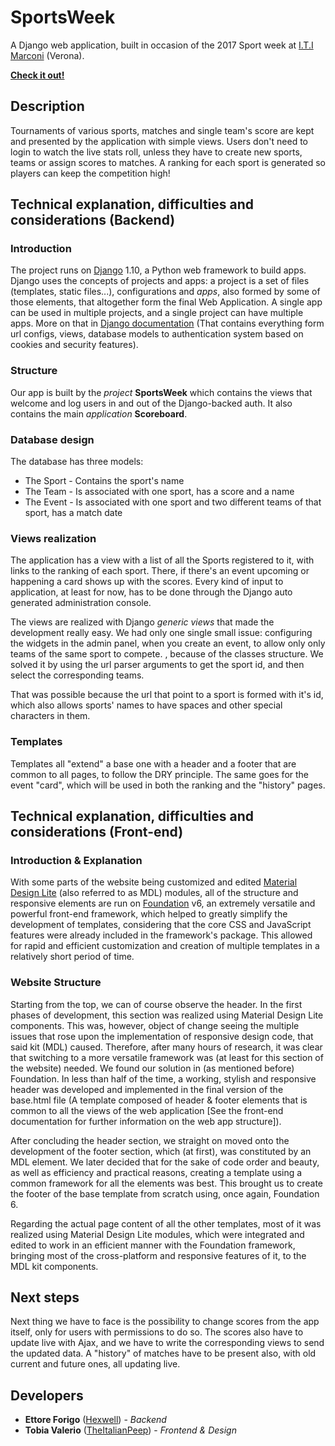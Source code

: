 # SportsWeek

A Django web application, built in occasion of the 2017 Sport week at [I.T.I Marconi](https://www.marconiverona.gov.it/portal/) (Verona).

[**Check it out!**](https://sportsweek.pythonanywhere.com/)

## Description

Tournaments of various sports, matches and single team's score are kept and presented by the application with simple views. Users don't need to login to watch the live stats roll, unless they have to create new sports, teams or assign scores to matches. 
A ranking for each sport is generated so players can keep the competition high!

## Technical explanation, difficulties and considerations (Backend)

### Introduction

The project runs on [Django](https://www.djangoproject.com/) 1.10, a Python web framework to build apps. Django uses the concepts of projects and apps: a project is a set of files (templates, static files...), configurations and *apps*, also formed by some of those elements, that altogether form the final Web Application. A single app can be used in multiple projects, and a single project can have multiple apps. More on that in [Django documentation](https://docs.djangoproject.com) (That contains everything form url configs, views, database models to authentication system based on cookies and security features).

### Structure

Our app is built by the *project* **SportsWeek** which contains the views that welcome and log users in and out of the Django-backed auth. It also contains the main *application* **Scoreboard**.

### Database design

The database has three models:

* The Sport - Contains the sport's name
* The Team - Is associated with one sport, has a score and a name
* The Event - Is associated with one sport and two different teams of that sport, has a match date

### Views realization

The application has a view with a list of all the Sports registered to it, with links to the ranking of each sport.
There, if there's an event upcoming or happening a card shows up with the scores. Every kind of input to application, at least for now, has to be done through the Django auto generated administration console.

The views are realized with Django *generic views* that made the development really easy. We had only one single small issue: configuring the widgets in the admin panel, when you create an event, to allow only only teams of the same sport to compete.
, because of the classes structure. We solved it by using the url parser arguments to get the sport id, and then select the corresponding teams.

That was possible because the url that point to a sport is formed with it's id, which also allows sports' names to have spaces and other special characters in them.

### Templates

Templates all "extend" a base one with a header and a footer that are common to all pages, to follow the DRY principle.
The same goes for the event "card", which will be used in both the ranking  and the "history" pages.

## Technical explanation, difficulties and considerations (Front-end)

### Introduction & Explanation
With some parts of the website being customized and edited [Material Design Lite](https://getmdl.io/index.html) (also referred to as MDL) modules, all of the structure and responsive elements are run on [Foundation](http://foundation.zurb.com/) v6, an extremely versatile and powerful front-end framework, which helped to greatly simplify the development of templates, considering that the core CSS and JavaScript features were already included in the framework's package. 
This allowed for rapid and efficient customization and creation of multiple templates in a relatively short period of time.

### Website Structure
Starting from the top, we can of course observe the header. In the first phases of development, this section was realized using Material Design Lite components. This was, however, object of change seeing the multiple issues that rose upon the implementation of responsive design code, that said kit (MDL) caused.
Therefore, after many hours of research, it was clear that switching to a more versatile framework was (at least for this section of the website) needed. We found our solution in (as mentioned before) Foundation.
In less than half of the time, a working, stylish and responsive header was developed and implemented in the final version of the base.html file (A template composed of header & footer elements that is common to all the views of the web application [See the front-end documentation for further information on the web app structure]).

After concluding the header section, we straight on moved onto the development of the footer section, which (at first), was constituted by an MDL element. We later decided that for the sake of code order and beauty, as well as efficiency and practical reasons, creating a template using a common framework for all the elements was best. This brought us to create the footer of the base template from scratch using, once again, Foundation 6.

Regarding the actual page content of all the other templates, most of it was realized using Material Design Lite modules, which were integrated and edited to work in an efficient manner with the Foundation framework, bringing most of the cross-platform and responsive features of it, to the MDL kit components.


## Next steps

Next thing we have to face is the possibility to change scores from the app itself, only for users with permissions to do so. The scores also have to update live with Ajax, and we have to write the corresponding views to send the updated data.
A "history" of matches have to be present also, with old current and future ones, all updating live.

## Developers

* **Ettore Forigo** ([Hexwell](https://github.com/Hexwell)) - *Backend*
* **Tobia Valerio** ([TheItalianPeep](https://github.com/TheItalianPeep)) - *Frontend & Design*
